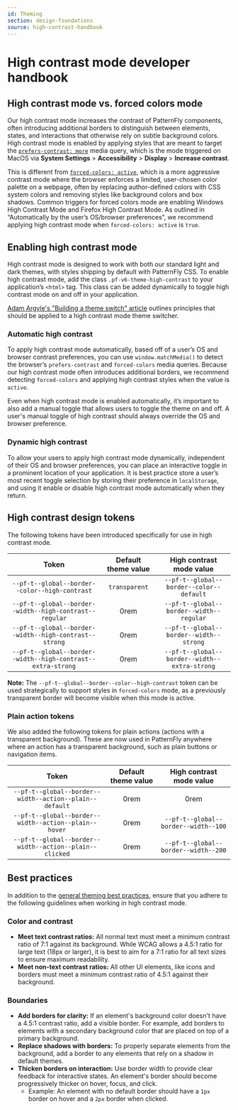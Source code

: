 ```yaml
---
id: Theming
section: design-foundations
source: high-contrast-handbook
---
```


# High contrast mode developer handbook

## High contrast mode vs. forced colors mode

Our high contrast mode increases the contrast of PatternFly components, often introducing additional borders to distinguish between elements, states, and interactions that otherwise rely on subtle background colors. High contrast mode is enabled by applying styles that are meant to target the [`prefers-contrast: more`](https://developer.mozilla.org/en-US/docs/Web/CSS/@media/prefers-contrast) media query, which is the mode triggered on MacOS via **System Settings** > **Accessibility** > **Display** > **Increase contrast**. 

This is different from [`forced-colors: active`](https://developer.mozilla.org/en-US/docs/Web/CSS/@media/forced-colors), which is a more aggressive contrast mode where the browser enforces a limited, user-chosen color palette on a webpage, often by replacing author-defined colors with CSS system colors and removing styles like background colors and box shadows. Common triggers for forced colors mode are enabling Windows High Contrast Mode and Firefox High Contrast Mode. As outlined in “Automatically by the user’s OS/browser preferences”, we recommend applying high contrast mode when `forced-colors: active` is `true`.

## Enabling high contrast mode

High contrast mode is designed to work with both our standard light and dark themes, with styles shipping by default with PatternFly CSS. To enable high contrast mode, add the class `.pf-v6-theme-high-contrast` to your application’s `<html>` tag. This class can be added dynamically to toggle high contrast mode on and off in your application.

[Adam Argyle's "Building a theme switch" article](https://web.dev/articles/building/a-theme-switch-component) outlines principles that should be applied to a high contrast mode theme switcher.

### Automatic high contrast

To apply high contrast mode automatically, based off of a user’s OS and browser contrast preferences, you can use `window.matchMedia()` to detect the browser’s `prefers-contrast` and `forced-colors` media queries. Because our high contrast mode often introduces additional borders, we recommend detecting `forced-colors` and applying high contrast styles when the value is `active`.

Even when high contrast mode is enabled automatically, it’s important to also add a manual toggle that allows users to toggle the theme on and off. A user's manual toggle of high contrast should always override the OS and browser preference.

### Dynamic high contrast

To allow your users to apply high contrast mode dynamically, independent of their OS and browser preferences, you can place an interactive toggle in a prominent location of your application. It is best practice store a user’s most recent toggle selection by storing their preference in `localStorage`, and using it enable or disable high contrast mode automatically when they return.

## High contrast design tokens

The following tokens have been introduced specifically for use in high contrast mode.

| **Token** | **Default theme value** | **High contrast mode value** |
| :---: | :---: | :---: |
| `--pf-t--global--border--color--high-contrast` | `transparent` | `--pf-t--global--border--color--default` |
| `--pf-t--global--border--width--high-contrast--regular` | 0rem | `--pf-t--global--border--width--regular` |
| `--pf-t--global--border--width--high-contrast--strong` | 0rem | `--pf-t--global--border--width--strong` |
| `--pf-t--global--border--width--high-contrast--extra-strong`| 0rem | `--pf-t--global--border--width--extra-strong`|

**Note:** The `--pf-t--global--border--color--high-contrast` token can be used strategically to support styles in `forced-colors` mode, as a previously transparent border will become visible when this mode is active.

### Plain action tokens

We also added the following tokens for plain actions (actions with a transparent background). These are now used in PatternFly anywhere where an action has a transparent background, such as plain buttons or navigation items.

| **Token** | **Default theme value** | **High contrast mode value** |
| :---: | :---: | :---: |
| `--pf-t--global--border--width--action--plain--default` | 0rem | 0rem|
| `--pf-t--global--border--width--action--plain--hover` | 0rem | `--pf-t--global--border--width--100` |
| `--pf-t--global--border--width--action--plain--clicked` | 0rem | `--pf-t--global--border--width--200`  |

## Best practices

In addition to the [general theming best practices](/design-foundations/theming#best-practices), ensure that you adhere to the following guidelines when working in high contrast mode.

### Color and contrast

- **Meet text contrast ratios:** All normal text must meet a minimum contrast ratio of 7:1 against its background. While WCAG allows a 4.5:1 ratio for large text (18px or larger), it is best to aim for a 7:1 ratio for all text sizes to ensure maximum readability.
- **Meet non-text contrast ratios:** All other UI elements, like icons and borders must meet a minimum contrast ratio of 4.5:1 against their background.

### Boundaries 

- **Add borders for clarity:** If an element's background color doesn't have a 4.5:1 contrast ratio, add a visible border. For example, add borders to elements with a secondary background color that are placed on top of a primary background.
- **Replace shadows with borders:** To properly separate elements from the background, add a border to any elements that rely on a shadow in default themes.
- **Thicken borders on interaction:** Use border width to provide clear feedback for interactive states. An element's border should become progressively thicker on hover, focus, and click.
    - Example: An element with no default border should have a `1px` border on hover and a `2px` border when clicked.